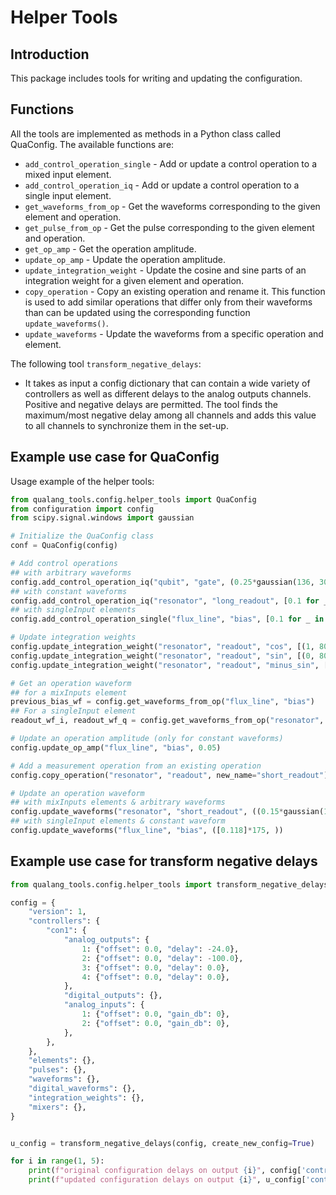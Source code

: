 # Helper Tools

## Introduction
This package includes tools for writing and updating the configuration. 

## Functions
All the tools are implemented as methods in a Python class called QuaConfig.
The available functions are:
* `add_control_operation_single` - Add or update a control operation to a mixed input element.
* `add_control_operation_iq` - Add or update a control operation to a single input element.
* `get_waveforms_from_op` - Get the waveforms corresponding to the given element and operation.
* `get_pulse_from_op` - Get the pulse corresponding to the given element and operation.
* `get_op_amp` - Get the operation amplitude.
* `update_op_amp` - Update the operation amplitude.
* `update_integration_weight` - Update the cosine and sine parts of an integration weight for a given element and operation.
* `copy_operation` - Copy an existing operation and rename it. This function is used to add similar operations that differ
        only from their waveforms than can be updated using the corresponding function `update_waveforms()`.
* `update_waveforms` - Update the waveforms from a specific operation and element.

The following tool `transform_negative_delays`:
* It takes as input a config dictionary that can contain a wide variety of controllers as well as different delays to the analog outputs channels. 
Positive and negative delays are permitted. The tool finds the maximum/most negative delay among all channels and
adds this value to all channels to synchronize them in the set-up.

## Example use case for QuaConfig
Usage example of the helper tools:

```python
from qualang_tools.config.helper_tools import QuaConfig
from configuration import config
from scipy.signal.windows import gaussian

# Initialize the QuaConfig class
conf = QuaConfig(config)

# Add control operations
## with arbitrary waveforms
config.add_control_operation_iq("qubit", "gate", (0.25*gaussian(136, 30)).tolist(), [0.0]*136)
## with constant waveforms
config.add_control_operation_iq("resonator", "long_readout", [0.1 for _ in range(112)], [0.0 for _ in range(112)])
## with singleInput elements
config.add_control_operation_single("flux_line", "bias", [0.1 for _ in range(112)])

# Update integration weights
config.update_integration_weight("resonator", "readout", "cos", [(1, 80)], [(0, 80)])
config.update_integration_weight("resonator", "readout", "sin", [(0, 80)], [(1, 80)])
config.update_integration_weight("resonator", "readout", "minus_sin", [(0, 80)], [(-1, 80)])

# Get an operation waveform
## for a mixInputs element
previous_bias_wf = config.get_waveforms_from_op("flux_line", "bias")
## For a singleInput element
readout_wf_i, readout_wf_q = config.get_waveforms_from_op("resonator", "readout")

# Update an operation amplitude (only for constant waveforms)
config.update_op_amp("flux_line", "bias", 0.05)

# Add a measurement operation from an existing operation
config.copy_operation("resonator", "readout", new_name="short_readout")

# Update an operation waveform
## with mixInputs elements & arbitrary waveforms
config.update_waveforms("resonator", "short_readout", ((0.15*gaussian(175, 30)).tolist(), [0.0]*175))
## with singleInput elements & constant waveform
config.update_waveforms("flux_line", "bias", ([0.118]*175, ))
```

## Example use case for transform negative delays

```python
from qualang_tools.config.helper_tools import transform_negative_delays

config = {
    "version": 1,
    "controllers": {
        "con1": {
            "analog_outputs": {
                1: {"offset": 0.0, "delay": -24.0},
                2: {"offset": 0.0, "delay": -100.0},
                3: {"offset": 0.0, "delay": 0.0},
                4: {"offset": 0.0, "delay": 0.0},
            },
            "digital_outputs": {},
            "analog_inputs": {
                1: {"offset": 0.0, "gain_db": 0},
                2: {"offset": 0.0, "gain_db": 0},
            },
        },
    },
    "elements": {},
    "pulses": {},
    "waveforms": {},
    "digital_waveforms": {},
    "integration_weights": {},
    "mixers": {},
}


u_config = transform_negative_delays(config, create_new_config=True)

for i in range(1, 5):
    print(f"original configuration delays on output {i}", config['controllers']['con1']['analog_outputs'][i]['delay'])
    print(f"updated configuration delays on output {i}", u_config['controllers']['con1']['analog_outputs'][i]['delay'])
```